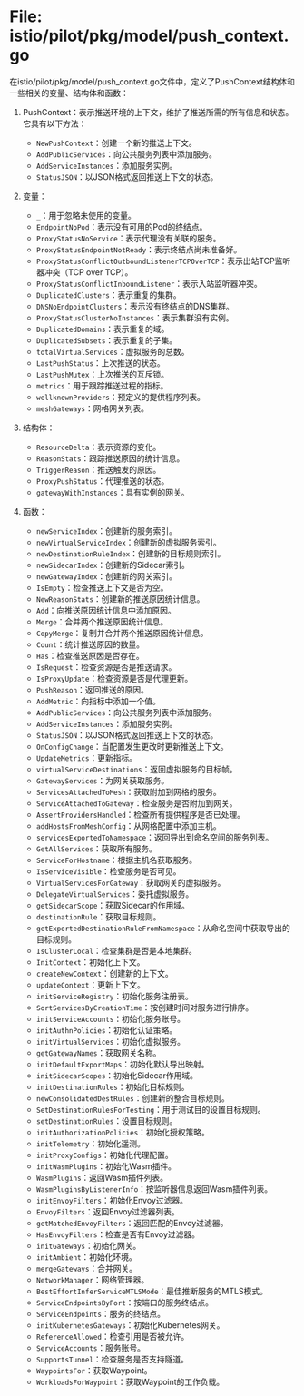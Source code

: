 # File: istio/pilot/pkg/model/push_context.go

在istio/pilot/pkg/model/push_context.go文件中，定义了PushContext结构体和一些相关的变量、结构体和函数：

1. PushContext：表示推送环境的上下文，维护了推送所需的所有信息和状态。它具有以下方法：
   - `NewPushContext`：创建一个新的推送上下文。
   - `AddPublicServices`：向公共服务列表中添加服务。
   - `AddServiceInstances`：添加服务实例。
   - `StatusJSON`：以JSON格式返回推送上下文的状态。

2. 变量：
   - `_`：用于忽略未使用的变量。
   - `EndpointNoPod`：表示没有可用的Pod的终结点。
   - `ProxyStatusNoService`：表示代理没有关联的服务。
   - `ProxyStatusEndpointNotReady`：表示终结点尚未准备好。
   - `ProxyStatusConflictOutboundListenerTCPOverTCP`：表示出站TCP监听器冲突（TCP over TCP）。
   - `ProxyStatusConflictInboundListener`：表示入站监听器冲突。
   - `DuplicatedClusters`：表示重复的集群。
   - `DNSNoEndpointClusters`：表示没有终结点的DNS集群。
   - `ProxyStatusClusterNoInstances`：表示集群没有实例。
   - `DuplicatedDomains`：表示重复的域。
   - `DuplicatedSubsets`：表示重复的子集。
   - `totalVirtualServices`：虚拟服务的总数。
   - `LastPushStatus`：上次推送的状态。
   - `LastPushMutex`：上次推送的互斥锁。
   - `metrics`：用于跟踪推送过程的指标。
   - `wellknownProviders`：预定义的提供程序列表。
   - `meshGateways`：网格网关列表。

3. 结构体：
   - `ResourceDelta`：表示资源的变化。
   - `ReasonStats`：跟踪推送原因的统计信息。
   - `TriggerReason`：推送触发的原因。
   - `ProxyPushStatus`：代理推送的状态。
   - `gatewayWithInstances`：具有实例的网关。

4. 函数：
   - `newServiceIndex`：创建新的服务索引。
   - `newVirtualServiceIndex`：创建新的虚拟服务索引。
   - `newDestinationRuleIndex`：创建新的目标规则索引。
   - `newSidecarIndex`：创建新的Sidecar索引。
   - `newGatewayIndex`：创建新的网关索引。
   - `IsEmpty`：检查推送上下文是否为空。
   - `NewReasonStats`：创建新的推送原因统计信息。
   - `Add`：向推送原因统计信息中添加原因。
   - `Merge`：合并两个推送原因统计信息。
   - `CopyMerge`：复制并合并两个推送原因统计信息。
   - `Count`：统计推送原因的数量。
   - `Has`：检查推送原因是否存在。
   - `IsRequest`：检查资源是否是推送请求。
   - `IsProxyUpdate`：检查资源是否是代理更新。
   - `PushReason`：返回推送的原因。
   - `AddMetric`：向指标中添加一个值。
   - `AddPublicServices`：向公共服务列表中添加服务。
   - `AddServiceInstances`：添加服务实例。
   - `StatusJSON`：以JSON格式返回推送上下文的状态。
   - `OnConfigChange`：当配置发生更改时更新推送上下文。
   - `UpdateMetrics`：更新指标。
   - `virtualServiceDestinations`：返回虚拟服务的目标帧。
   - `GatewayServices`：为网关获取服务。
   - `ServicesAttachedToMesh`：获取附加到网格的服务。
   - `ServiceAttachedToGateway`：检查服务是否附加到网关。
   - `AssertProvidersHandled`：检查所有提供程序是否已处理。
   - `addHostsFromMeshConfig`：从网格配置中添加主机。
   - `servicesExportedToNamespace`：返回导出到命名空间的服务列表。
   - `GetAllServices`：获取所有服务。
   - `ServiceForHostname`：根据主机名获取服务。
   - `IsServiceVisible`：检查服务是否可见。
   - `VirtualServicesForGateway`：获取网关的虚拟服务。
   - `DelegateVirtualServices`：委托虚拟服务。
   - `getSidecarScope`：获取Sidecar的作用域。
   - `destinationRule`：获取目标规则。
   - `getExportedDestinationRuleFromNamespace`：从命名空间中获取导出的目标规则。
   - `IsClusterLocal`：检查集群是否是本地集群。
   - `InitContext`：初始化上下文。
   - `createNewContext`：创建新的上下文。
   - `updateContext`：更新上下文。
   - `initServiceRegistry`：初始化服务注册表。
   - `SortServicesByCreationTime`：按创建时间对服务进行排序。
   - `initServiceAccounts`：初始化服务账号。
   - `initAuthnPolicies`：初始化认证策略。
   - `initVirtualServices`：初始化虚拟服务。
   - `getGatewayNames`：获取网关名称。
   - `initDefaultExportMaps`：初始化默认导出映射。
   - `initSidecarScopes`：初始化Sidecar作用域。
   - `initDestinationRules`：初始化目标规则。
   - `newConsolidatedDestRules`：创建新的整合目标规则。
   - `SetDestinationRulesForTesting`：用于测试目的设置目标规则。
   - `setDestinationRules`：设置目标规则。
   - `initAuthorizationPolicies`：初始化授权策略。
   - `initTelemetry`：初始化遥测。
   - `initProxyConfigs`：初始化代理配置。
   - `initWasmPlugins`：初始化Wasm插件。
   - `WasmPlugins`：返回Wasm插件列表。
   - `WasmPluginsByListenerInfo`：按监听器信息返回Wasm插件列表。
   - `initEnvoyFilters`：初始化Envoy过滤器。
   - `EnvoyFilters`：返回Envoy过滤器列表。
   - `getMatchedEnvoyFilters`：返回匹配的Envoy过滤器。
   - `HasEnvoyFilters`：检查是否有Envoy过滤器。
   - `initGateways`：初始化网关。
   - `initAmbient`：初始化环境。
   - `mergeGateways`：合并网关。
   - `NetworkManager`：网络管理器。
   - `BestEffortInferServiceMTLSMode`：最佳推断服务的MTLS模式。
   - `ServiceEndpointsByPort`：按端口的服务终结点。
   - `ServiceEndpoints`：服务的终结点。
   - `initKubernetesGateways`：初始化Kubernetes网关。
   - `ReferenceAllowed`：检查引用是否被允许。
   - `ServiceAccounts`：服务账号。
   - `SupportsTunnel`：检查服务是否支持隧道。
   - `WaypointsFor`：获取Waypoint。
   - `WorkloadsForWaypoint`：获取Waypoint的工作负载。


